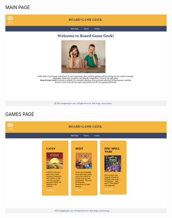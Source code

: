 MAIN PAGE

![Web Site Main Page](images/main-page.png)

GAMES PAGE

![Games Page](images/games-page.png)